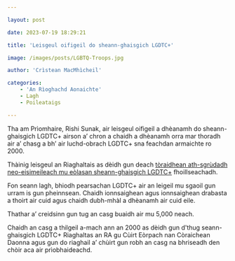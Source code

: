 ```yaml
---

layout: post

date: 2023-07-19 18:29:21

title: 'Leisgeul oifigeil do sheann-ghaisgich LGDTC+'

image: /images/posts/LGBTQ-Troops.jpg

author: 'Crìstean MacMhìcheil'

categories:
    - 'An Rìoghachd Aonaichte'
    - Lagh
    - Poileataigs

---
```


Tha am Prìomhaire, Rishi Sunak, air leisgeul oifigeil a dhèanamh do sheann-ghaisgich LGDTC+ airson a’ chron a chaidh a dhèanamh orra mar thoradh air a’ chasg a bh’ air luchd-obrach LGDTC+ sna feachdan armaichte ro 2000.

Thàinig leisgeul an Riaghaltais as dèidh gun deach [tòraidhean ath-sgrùdadh neo-eisimeileach mu eòlasan sheann-ghaisgich LGDTC+](https://lgbtveterans.independent-review.uk/reports/final-report/) fhoillseachadh.

Fon seann lagh, bhiodh pearsachan LGDTC+ air an leigeil mu sgaoil gun urram is gun pheinnsean. Chaidh ionnsaighean agus ionnsaighean drabasta a thoirt air cuid agus chaidh dubh-mhàl a dhèanamh air cuid eile.

Thathar a’ creidsinn gun tug an casg buaidh air mu 5,000 neach.

Chaidh an casg a thilgeil a-mach ann an 2000 as dèidh gun d'thug seann-ghaisgich LGDTC+ Riaghaltas an RA gu Cùirt Eòrpach nan Còraichean Daonna agus gun do riaghail a’ chùirt gun robh an casg na bhriseadh den chòir aca air prìobhaideachd.
